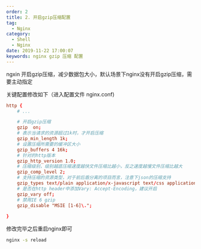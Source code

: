 ```yaml
---
order: 2
title: 2. 开启gzip压缩配置
tag:
  - Nginx
category:
  - Shell
  - Nginx
date: 2019-11-22 17:00:07
keywords: nginx gzip 压缩 配置
---
```


ngxin 开启gzip压缩，减少数据包大小，默认场景下nginx没有开启gzip压缩，需要主动指定

关键配置修改如下（进入配置文件 nginx.conf)

```conf
http {
	# ...

	# 开启gzip压缩
	gzip  on;
	# 表示当请求的资源超过1k时，才开启压缩
	gzip_min_length 1k;
	# 设置压缩所需要的缓冲区大小
	gzip_buffers 4 16k;
	# 针对的http版本
	gzip_http_version 1.0;
	# 压缩级别，级别越底压缩速度越快文件压缩比越小，反之速度越慢文件压缩比越大
	gzip_comp_level 2;
	# 支持压缩的资源类型，对于前后盾分离的项目而言，注意下json的压缩支持
	gzip_types text/plain application/x-javascript text/css application/xml application/json text/javascript application/x-httpd-php image/jpeg image/gif image/png;
	# 是否在http header中添加Vary: Accept-Encoding，建议开启
	gzip_vary off;
	# 禁用IE 6 gzip
	gzip_disable "MSIE [1-6]\.";
	
}
```

修改完毕之后重启nginx即可

```bash
nginx -s reload
```
